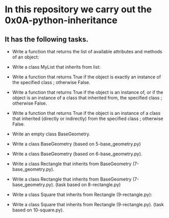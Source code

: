 # In this repository we carry out the 0x0A-python-inheritance

## It has the following tasks.

- Write a function that returns the list of available attributes and methods of an object:

- Write a class MyList that inherits from list:

- Write a function that returns True if the object is exactly an instance of the specified class ; otherwise False.

- Write a function that returns True if the object is an instance of, or if the object is an instance of a class that inherited from, the specified class ; otherwise False.

- Write a function that returns True if the object is an instance of a class that inherited (directly or indirectly) from the specified class ; otherwise False.

- Write an empty class BaseGeometry.

- Write a class BaseGeometry (based on 5-base_geometry.py)

- Write a class BaseGeometry (based on 6-base_geometry.py).

- Write a class Rectangle that inherits from BaseGeometry (7-base_geometry.py).

- Write a class Rectangle that inherits from BaseGeometry (7-base_geometry.py). (task based on 8-rectangle.py)

- Write a class Square that inherits from Rectangle (9-rectangle.py):

- Write a class Square that inherits from Rectangle (9-rectangle.py). (task based on 10-square.py).
